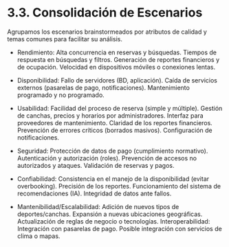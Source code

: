 # 3.3. Consolidación de Escenarios

Agrupamos los escenarios brainstormeados por atributos de calidad y temas comunes para facilitar su análisis.

* Rendimiento:
Alta concurrencia en reservas y búsquedas.
Tiempos de respuesta en búsquedas y filtros.
Generación de reportes financieros y de ocupación.
Velocidad en dispositivos móviles o conexiones lentas.

* Disponibilidad:
Fallo de servidores (BD, aplicación).
Caída de servicios externos (pasarelas de pago, notificaciones).
Mantenimiento programado y no programado.

* Usabilidad:
Facilidad del proceso de reserva (simple y múltiple).
Gestión de canchas, precios y horarios por administradores.
Interfaz para proveedores de mantenimiento.
Claridad de los reportes financieros.
Prevención de errores críticos (borrados masivos).
Configuración de notificaciones.

* Seguridad:
Protección de datos de pago (cumplimiento normativo).
Autenticación y autorización (roles).
Prevención de accesos no autorizados y ataques.
Validación de reservas y pagos.

* Confiabilidad:
Consistencia en el manejo de la disponibilidad (evitar overbooking).
Precisión de los reportes.
Funcionamiento del sistema de recomendaciones (IA).
Integridad de datos ante fallos.

* Mantenibilidad/Escalabilidad:
Adición de nuevos tipos de deportes/canchas.
Expansión a nuevas ubicaciones geográficas.
Actualización de reglas de negocio o tecnologías.
Interoperabilidad:
Integración con pasarelas de pago.
Posible integración con servicios de clima o mapas.
